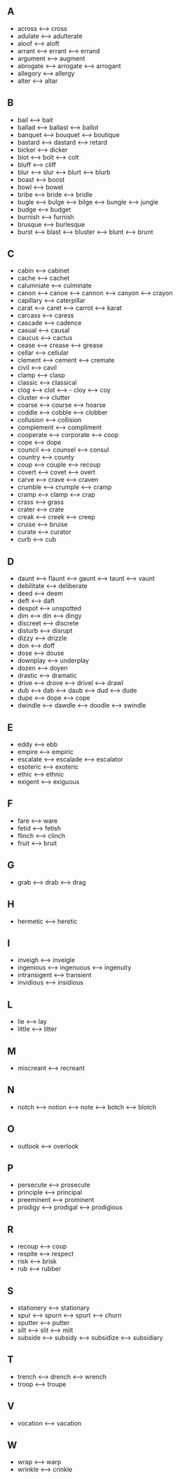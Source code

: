 ## A
- across <--> cross
- adulate <--> adulterate
- aloof <--> aloft
- arrant <--> errant <--> errand
- argument <--> augment
- abrogate <--> arrogate <--> arrogant
- allegory <--> allergy
- alter <--> altar

## B
- bail <--> bait
- ballad <--> ballast <--> ballot
- banquet <--> bouquet <--> boutique
- bastard <--> dastard <--> retard
- bicker <--> dicker
- blot <--> bolt <--> colt
- bluff <--> cliff
- blur <--> slur <--> blurt <--> blurb
- boast <--> boost
- bowl <--> bowel
- bribe <--> bride <--> bridle
- bugle <--> bulge <--> bilge <--> bungle <--> jungle
- budge <--> budget
- burnish <--> furnish
- brusque <--> burlesque
- burst <--> blast <--> bluster <--> blunt <--> brunt

## C
- cabin <--> cabinet
- cache <--> cachet
- calumniate <--> culminate
- canon <--> canoe <--> cannon <--> canyon <--> crayon
- capillary <--> caterpillar
- carat <--> caret <--> carrot <--> karat
- carcass <--> caress
- cascade <--> cadence
- casual <--> causal
- caucus <--> cactus
- cease <--> crease <--> grease
- cellar <--> cellular
- clement <--> cement <--> cremate
- civil <--> cavil
- clamp <--> clasp
- classic <--> classical
- clog <--> clot <--> - cloy <--> coy 
- cluster <--> clutter
- coarse <--> course <--> hoarse
- coddle <--> cobble <--> clobber
- collusion <--> collision
- complement <--> compliment
- cooperate <--> corporate <--> coop
- cope <--> dope
- council <--> counsel <--> consul
- country <--> county
- coup <--> couple <--> recoup
- covert <--> covet <--> overt
- carve <--> crave <--> craven
- crumble <--> crumple <--> cramp
- cramp <--> clamp <--> crap
- crass <--> grass
- crater <--> crate
- creak <--> creek <--> creep
- cruise <--> bruise
- curate <--> curator
- curb <--> cub

## D
- daunt <--> flaunt <--> gaunt <--> taunt <--> vaunt
- debilitate <--> deliberate
- deed <--> deem
- deft <--> daft
- despot <--> unspotted
- dim <--> din <--> dingy
- discreet <--> discrete
- disturb <--> disrupt
- dizzy <--> drizzle
- don <--> doff
- dose <--> douse
- downplay <--> underplay
- dozen <--> doyen
- drastic <--> dramatic
- drive <--> drove <--> drivel <--> drawl
- dub <--> dab <--> daub <--> dud <--> dude
- dupe <--> dope <--> cope
- dwindle <--> dawdle <--> doodle <--> swindle

## E
- eddy <--> ebb
- empire <--> empiric
- escalate <--> escalade <--> escalator
- esoteric <--> exoteric
- ethic <--> ethnic
- exigent <--> exiguous

## F
- fare <--> ware
- fetid <--> fetish
- flinch <--> clinch
- fruit <--> bruit

## G
- grab <--> drab <--> drag

## H
- hermetic <--> heretic

## I
- inveigh <--> inveigle
- ingenious <--> ingenuous <--> ingenuity
- intransigent <--> transient
- invidious <--> insidious

## L
- lie <--> lay
- little <--> litter

## M
- miscreant <--> recreant

## N
- notch <--> notion <--> note <--> botch <--> blotch

## O
- outlook <--> overlook

## P
- persecute <--> prosecute
- principle <--> principal
- preeminent <--> prominent 
- prodigy <--> prodigal <--> prodigious

## R
- recoup <--> coup
- respite <--> respect
- risk <--> brisk
- rub <--> rubber

## S
- stationery <--> stationary
- spur <--> spurn <--> spurt <--> churn
- sputter <--> putter
- silt <--> slit <--> milt
- subside <--> subsidy <--> subsidize <--> subsidiary

## T
- trench <--> drench <--> wrench
- troop <--> troupe

## V
- vocation <--> vacation

## W
- wrap <--> warp
- wrinkle <--> crinkle